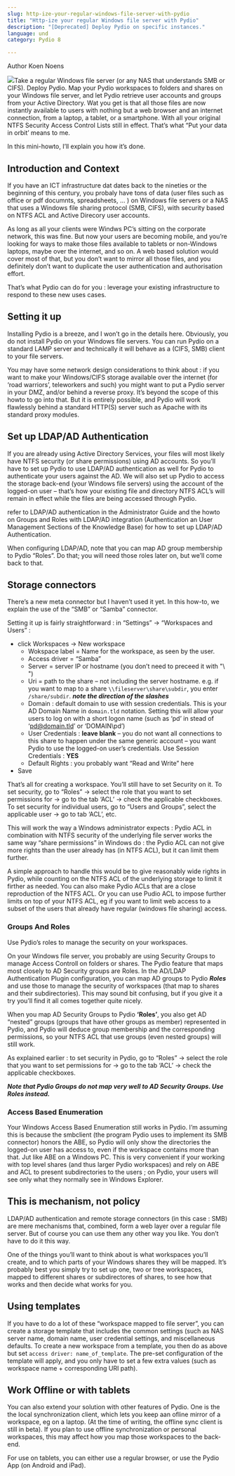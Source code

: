 ```yaml
---
slug: http-ize-your-regular-windows-file-server-with-pydio
title: "Http-ize your regular Windows file server with Pydio"
description: "[Deprecated] Deploy Pydio on specific instances."
language: und
category: Pydio 8

---
```


Author Koen Noens

![](../images/system/http-ize_your_regular_windows_file_server_with_pydio/Win2Pydio.png)Take a regular Windows file server (or any NAS that understands SMB or CIFS). Deploy Pydio. Map your Pydio workspaces to folders and shares on your Windows file server, and let Pydio retrieve user accounts and groups from your Active Directory. Wat you get is that all those files are now instantly available to users with nothing but a web browser and an internet connection, from a laptop, a tablet, or a smartphone. With all your original NTFS Security Access Control Lists still in effect. That’s what “Put your data in orbit’ means to me.

In this mini-howto, I’ll explain you how it’s done.

## Introduction and Context
If you have an ICT infrastructure dat dates back to the nineties or the beginning of this century, you probaly have tons of data (user files such as office or pdf documnts, spreadsheets, … ) on Windows file servers or a NAS that uses a Windows file sharing protocol (SMB, CIFS), with security based on NTFS ACL and Active Direcory user accounts.

As long as all your clients were Windws PC’s sitting on the corporate network, this was fine. But now your users are becoming mobile, and you’re looking for ways to make those files available to tablets or non-Windows laptops, maybe over the internet, and so on. A web based solution would cover most of that, but you don’t want to mirror all those files, and you definitely don’t want to duplicate the user authentication and authorisation effort.

That’s what Pydio can do for you : leverage your existing infrastructure to respond to these new uses cases.

## Setting it up
Installing Pydio is a breeze, and I won’t go in the details here.
Obviously, you do not install Pydio on your Windows file servers. You can run Pydio on a standard LAMP server and technically it will behave as a (CIFS, SMB) client to your file servers.

You may have some network design considerations to think about : if you want to make your Windows/CIFS storage available over the internet (for ‘road warriors’, teleworkers and such) you might want to put a Pydio server in your DMZ, and/or behind a reverse proxy. It’s beyond the scope of this howto to go into that. But it is entirely possible, and Pydio will work flawlessly behind a standard HTTP(S) server such as Apache with its standard proxy modules.

## Set up LDAP/AD Authentication
If you are already using Active Directory Services, your files will most likely have NTFS security (or share permissions) using AD accounts. So you’ll have to set up Pydio to use LDAP/AD authentication as well for Pydio to authenticate your users against the AD. We will also set up Pydio to access the storage back-end (your Windows file servers) using the account of the logged-on user – that’s how your existing file and directory NTFS ACL’s will remain in effect while the files are being accessed through Pydio.

refer to LDAP/AD authentication in the Administrator Guide and the howto on Groups and Roles with LDAP/AD integration (Authentication an User Management Sections of the Knowledge Base) for how to set up LDAP/AD Authentication.

When configuring LDAP/AD, note that you can map AD group membership to Pydio “Roles”. Do that; you will need those roles later on, but we’ll come back to that.


## Storage connectors
There’s a new meta connector but I haven’t used it yet. In this how-to, we explain the use of the “SMB” or “Samba” connector.

Setting it up is fairly straightforward : in “Settings” -> “Workspaces and Users” :

+ click Workspaces  -> New workspace
	- Wokspace label = Name for the workspace, as seen by the user.
	- Access driver = “Samba”
	- Server = server IP or hostname (you don’t need to preceed it with "\ \")
	- Uri = path to the share – not including the server hostname. e.g. if you want to map to a share `\\fileserver\share\subdir`, you enter  `/share/subdir`. **_note the direction of the slashes_**
	- Domain : default domain to use with session credentials. This is your AD Domain Name in `domain.tld` notation. Setting this will allow your users to log on with a short logon name (such as ‘pd’ in stead of ‘pd@domain.tld’ or ‘DOMAIN\pd’)
	- User Credentials  : **leave blank**  – you do not want all connections to this share to happen under the same generic account – you want Pydio to use the logged-on user’s credentials.
	Use Session Credentials : **YES**
	- Default Rights : you probably want “Read and Write” here
+ Save

That’s all for creating a workspace. You’ll still have to set Security on it.
To set security, go to “Roles” -> select the role that you want to set permissions for -> go to the tab ‘ACL’ -> check the applicable checkboxes.
To set security for individual users, go to “Users and Groups”, select the applicable user -> go to tab ‘ACL’, etc.

This will work the way a Windows administrator expects : Pydio ACL in combination with NTFS security of the underlying file server works the same way “share permissions” in Windows do : the Pydio ACL can not give more rights than the user already has (in NTFS ACL), but it can limit them further.

A simple approach to handle this would be to give reasonably wide rights in Pydio, while counting on the NTFS ACL of the underlying storage to limit it firther as needed. You can also make Pydio ACLs that are a close reproduction of the NTFS ACL. Or you can use Pudio ACL to impose further limits on top of your NTFS ACL, eg if you want to limit web access to a subset of the users that already have regular (windows file sharing) access.

### Groups And Roles
Use Pydio’s roles to manage the security on your workspaces.

On your Windows file server, you probably are using Security Groups to manage Access Controll on folders or shares. The Pydio feature that maps most closely to AD Security groups are Roles. In the AD/LDAP Authentication Plugin configuration, you can map AD groups to Pydio **_Roles_** and use those to manage the security of workspaces (that map to shares and their subdirectories).
This may sound bit confusing, but if you give it a try you’ll find it all comes together quite nicely.

When you map AD Security Groups to Pydio **‘Roles’**, you also get AD “nested” groups (groups that have other groups as member) represented in Pydio, and Pydio will deduce group membership and the corresponding permissions, so your NTFS ACL that use groups (even nested groups) will still work.

As explained earlier : to set security in Pydio, go to “Roles” -> select the role that you want to set permissions for -> go to the tab ‘ACL’ -> check the applicable checkboxes.

**_Note that Pydio Groups do not map very well to AD Security Groups. Use Roles instead._**

### Access Based Enumeration
Your Windows Access Based Enumeration still works in Pydio. I’m assuming this is because the smbclient (the program Pydio uses to implement its SMB connector) honors the ABE, so Pydio will only show the directories the logged-on user has access to, even if the workspace contains more than that. Jut like ABE on a Windows PC. This is very convenient if your working with top level shares (and thus larger Pydio workspaces) and rely on ABE and ACL to present subdirectories to the users ; on Pydio, your users will see only what they normally see in Windows Explorer.

## This is mechanism, not policy
LDAP/AD authentication and remote storage connectors (in this case : SMB) are mere mechanisms that, combined, form a web layer over a regular file server. But of course you can use them any other way you like. You don’t have to do it this way.

One of the things you’ll want to think about is what workspaces you’ll create, and to which parts of your Windows shares they will be mapped. It’s probably best you simply try to set up one, two or tree workspaces, mapped to different shares or subdirectores of shares, to see how that works and then decide what works for you.

## Using templates
If you have to do a lot of these “workspace mapped to file server”, you can create a storage template that includes the common settings (such as NAS server name, domain name, user credential settings, and miscellaneous defaults. To create a new workspace from a template, you then do as above but set `access driver: name_of_template`. The pre-set configuration of the template will apply, and you only have to set a few extra values (such as workspace name + corresponding URI path).

## Work Offline or with tablets
You can also extend your solution with other features of Pydio. One is the the local synchronization client, which lets you keep aan ofline mirror of a workspace, eg on a laptop. (At the time of writing, the offline sync client is still in beta). If you plan to use offline synchronization or personal workspaces, this may affect how you map those workspaces to the back-end.

For use on tablets, you can either use a regular browser, or use the Pydio App (on Android and iPad).